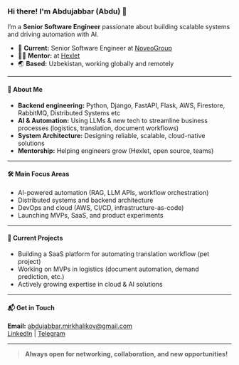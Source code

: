 ### Hi there! I'm Abdujabbar (Abdu) 👋

I’m a **Senior Software Engineer** passionate about building scalable systems and driving automation with AI.

- 🏢 **Current:** Senior Software Engineer at [NoveoGroup](https://noveogroup.com/)  
- 🧑‍🏫 **Mentor:** at [Hexlet](https://hexlet.io)
- 🌏 **Based:** Uzbekistan, working globally and remotely

---

#### 🚀 About Me
- **Backend engineering:** Python, Django, FastAPI, Flask, AWS, Firestore, RabbitMQ, Distributed Systems etc
- **AI & Automation:** Using LLMs & new tech to streamline business processes (logistics, translation, document workflows)
- **System Architecture:** Designing reliable, scalable, cloud-native solutions
- **Mentorship:** Helping engineers grow (Hexlet, open source, teams)

---

#### 🛠️ Main Focus Areas
- AI-powered automation (RAG, LLM APIs, workflow orchestration)
- Distributed systems and backend architecture
- DevOps and cloud (AWS, CI/CD, infrastructure-as-code)
- Launching MVPs, SaaS, and product experiments

---

#### 🚧 Current Projects
- Building a SaaS platform for automating translation workflow (pet project)
- Working on MVPs in logistics (document automation, demand prediction, etc.)
- Actively growing expertise in cloud & AI solutions

---

#### 📬 Get in Touch
**Email:** abdujabbar.mirkhalikov@gmail.com  
[LinkedIn](https://www.linkedin.com/in/abdujabbar-mirkhalikov-73944a299/) | [Telegram](https://t.me/abdujabbar_mirkhalikov)

---

> **Always open for networking, collaboration, and new opportunities!**
